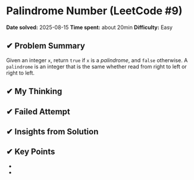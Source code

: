 # Palindrome Number (LeetCode #9)

**Date solved:** 2025-08-15
**Time spent:** about 20min 
**Difficulty:** Easy

## ✔︎ Problem Summary
Given an integer `x`, return `true` if `x` is a *palindrome*, and `false` otherwise.
A `palindrome` is an integer that is the same whether read from right to left or right to left.

## ✔︎ My Thinking


## ✔︎ Failed Attempt


## ✔︎ Insights from Solution


## ✔︎ Key Points
- 
- 

